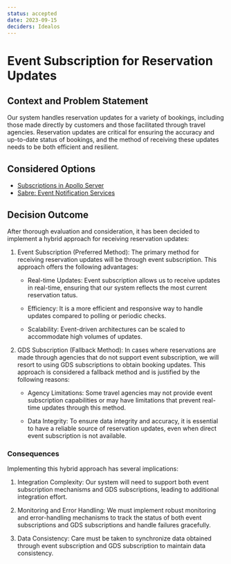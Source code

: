 ```yaml
---
status: accepted
date: 2023-09-15
deciders: Idealos
---
```

# Event Subscription for Reservation Updates

## Context and Problem Statement

Our system handles reservation updates for a variety of bookings, including
those made directly by customers and those facilitated through travel agencies.
Reservation updates are critical for ensuring the accuracy and up-to-date
status of bookings, and the method of receiving these updates needs to be both
efficient and resilient.

## Considered Options

* [Subscriptions in Apollo Server](https://www.apollographql.com/docs/react/data/subscriptions/)
* [Sabre: Event Notification Services](https://cognitect.com/blog/2011/11/15/documenting-architecture-decisions)

## Decision Outcome

After thorough evaluation and consideration, it has been decided to implement a
hybrid approach for receiving reservation updates:

1. Event Subscription (Preferred Method): The primary method for receiving
   reservation updates will be through event subscription. This approach offers
the following advantages:

    * Real-time Updates: Event subscription allows us to receive updates in
      real-time, ensuring that our system reflects the most current reservation
tatus.
    
    * Efficiency: It is a more efficient and responsive way to handle updates
      compared to polling or periodic checks.
    
    * Scalability: Event-driven architectures can be scaled to accommodate high
      volumes of updates.

1. GDS Subscription (Fallback Method): In cases where reservations are made
   through agencies that do not support event subscription, we will resort to
using GDS subscriptions to obtain booking updates. This approach is considered
a fallback method and is justified by the following reasons:

    * Agency Limitations: Some travel agencies may not provide event subscription
      capabilities or may have limitations that prevent real-time updates through
this method.

    * Data Integrity: To ensure data integrity and accuracy, it is essential to
      have a reliable source of reservation updates, even when direct event
subscription is not available.

### Consequences

Implementing this hybrid approach has several implications:

1. Integration Complexity: Our system will need to support both event
   subscription mechanisms and GDS subscriptions, leading to additional
integration effort.

1. Monitoring and Error Handling: We must implement robust monitoring and
   error-handling mechanisms to track the status of both event subscriptions
and
GDS subscriptions and handle failures gracefully.

1. Data Consistency: Care must be taken to synchronize data obtained through
   event subscription and GDS subscription to maintain data consistency.

